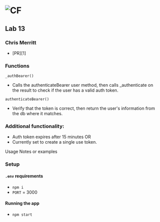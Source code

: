 ![CF](http://i.imgur.com/7v5ASc8.png)
=================================================

## Lab 13
### Chris Merritt

* [PR][1]

### Functions

 `_authBearer()`
* Calls the authenticateBearer user method, then calls _authenticate on the result to check if the user has a valid auth token.

 `authenticateBearer()`
* Verify that the token is correct, then return the user's information from the db where it matches. 

### Additional functionality:
* Auth token expires after 15 minutes
OR
* Currently set to create a single use token.


Usage Notes or examples
### Setup
#### `.env` requirements
* `npm i`
* `PORT` = 3000
#### Running the app
* `npm start`

